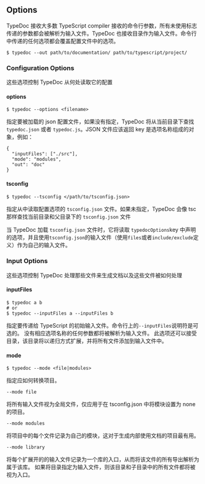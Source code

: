 ## Options

TypeDoc 接收大多数 TypeScript compiler 接收的命令行参数，所有未使用标志传递的参数都会被解析为输入文件。TypeDoc 也接收目录作为输入文件。命令行中传递的任何选项都会覆盖配置文件中的选项。

```
$ typedoc --out path/to/documentation/ path/to/typescript/project/
```

### Configuration Options

这些选项控制 TypeDoc 从何处读取它的配置

#### options

```
$ typedoc --options <filename>
```

指定要被加载的 json 配置文件，如果没有指定，TypeDoc 将从当前目录下查找 `typedoc.json` 或者 `typedoc.js`。JSON 文件应该返回 key 是选项名称组成的对象，例如：

```
{
  "inputFiles": ["./src"],
  "mode": "modules",
  "out": "doc"
}
```

#### tsconfig

```
$ typedoc --tsconfig </path/to/tsconfig.json>
```

指定从中读取配置选项的 `tsconfig.json` 文件。如果未指定，TypeDoc 会像 tsc 那样查找当前目录和父目录下的 `tsconfig.json` 文件

当 TypeDoc 加载 `tsconfig.json` 文件时，它将读取 `typedocOptions`key 中声明的选项，并且使用`tsconfig.json`的输入文件（使用`files`或者`include/exclude`定义）作为自己的输入文件。

### Input Options

这些选项控制 TypeDoc 处理那些文件来生成文档以及这些文件被如何处理

#### inputFiles

```
$ typedoc a b
# or
$ typedoc --inputFiles a --inputFiles b
```

指定要传递给 TypeScript 的初始输入文件。命令行上的`--inputFiles`说明符是可选的。 没有相应选项名称的任何参数都将被解析为输入文件。 此选项还可以接受目录，该目录将以递归方式扩展，并将所有文件添加到输入文件中。

#### mode

```
$ typedoc --mode <file|modules>
```

指定应如何转换项目。

`--mode file`

将所有输入文件视为全局文件，仅应用于在 tsconfig.json 中将模块设置为 none 的项目。

`--mode modules`

将项目中的每个文件记录为自己的模块，这对于生成内部使用文档的项目最有用。

`--mode library`

将每个扩展开的的输入文件记录为一个库的入口，从而将该文件的所有导出解析为属于该库。
如果将目录指定为输入文件，则该目录和子目录中的所有文件都将被视为入口。
